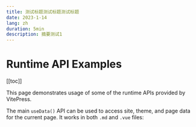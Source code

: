 ```yaml
---
title: 测试标题测试标题测试标题
date: 2023-1-14
lang: zh
duration: 5min
description: 摘要测试1
---
```


# Runtime API Examples

[[toc]]

This page demonstrates usage of some of the runtime APIs provided by VitePress.

The main `useData()` API can be used to access site, theme, and page data for the current page. It works in both `.md` and `.vue` files:
